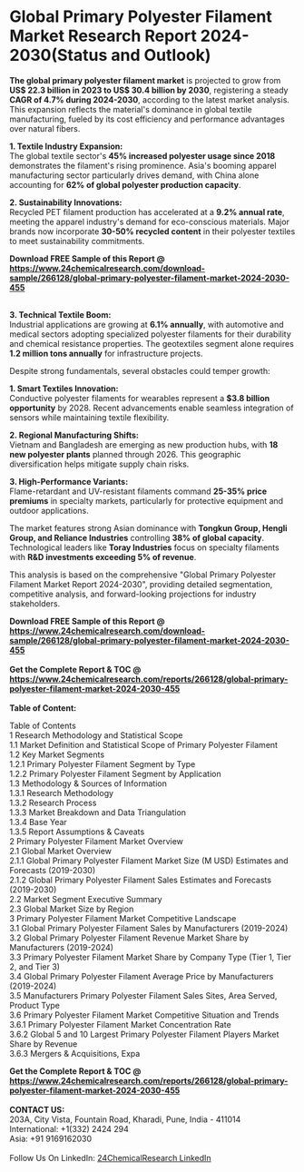 <h1>Global Primary Polyester Filament Market Research Report 2024-2030(Status and Outlook)</h1><p><strong>The global primary polyester filament market</strong> is projected to grow from <strong>US$ 22.3 billion in 2023 to US$ 30.4 billion by 2030</strong>, registering a steady <strong>CAGR of 4.7% during 2024-2030</strong>, according to the latest market analysis. This expansion reflects the material's dominance in global textile manufacturing, fueled by its cost efficiency and performance advantages over natural fibers.</p><p><strong>1. Textile Industry Expansion:</strong><br>
The global textile sector's <strong>45% increased polyester usage since 2018</strong> demonstrates the filament's rising prominence. Asia's booming apparel manufacturing sector particularly drives demand, with China alone accounting for <strong>62% of global polyester production capacity</strong>.</p><p><strong>2. Sustainability Innovations:</strong><br>
Recycled PET filament production has accelerated at a <strong>9.2% annual rate</strong>, meeting the apparel industry's demand for eco-conscious materials. Major brands now incorporate <strong>30-50% recycled content</strong> in their polyester textiles to meet sustainability commitments.</p><div><b>Download FREE Sample of this Report @ 
            <a href="https://www.24chemicalresearch.com/download-sample/266128/global-primary-polyester-filament-market-2024-2030-455">
            https://www.24chemicalresearch.com/download-sample/266128/global-primary-polyester-filament-market-2024-2030-455</a></b></div><br><p><strong>3. Technical Textile Boom:</strong><br>
Industrial applications are growing at <strong>6.1% annually</strong>, with automotive and medical sectors adopting specialized polyester filaments for their durability and chemical resistance properties. The geotextiles segment alone requires <strong>1.2 million tons annually</strong> for infrastructure projects.</p><p>Despite strong fundamentals, several obstacles could temper growth:</p><p><strong>1. Smart Textiles Innovation:</strong><br>
Conductive polyester filaments for wearables represent a <strong>$3.8 billion opportunity</strong> by 2028. Recent advancements enable seamless integration of sensors while maintaining textile flexibility.</p><p><strong>2. Regional Manufacturing Shifts:</strong><br>
Vietnam and Bangladesh are emerging as new production hubs, with <strong>18 new polyester plants</strong> planned through 2026. This geographic diversification helps mitigate supply chain risks.</p><p><strong>3. High-Performance Variants:</strong><br>
Flame-retardant and UV-resistant filaments command <strong>25-35% price premiums</strong> in specialty markets, particularly for protective equipment and outdoor applications.</p><p>The market features strong Asian dominance with <strong>Tongkun Group, Hengli Group, and Reliance Industries</strong> controlling <strong>38% of global capacity</strong>. Technological leaders like <strong>Toray Industries</strong> focus on specialty filaments with <strong>R&amp;D investments exceeding 5% of revenue</strong>.</p><p>This analysis is based on the comprehensive "Global Primary Polyester Filament Market Report 2024-2030", providing detailed segmentation, competitive analysis, and forward-looking projections for industry stakeholders.</p><div><b>Download FREE Sample of this Report @ 
            <a href="https://www.24chemicalresearch.com/download-sample/266128/global-primary-polyester-filament-market-2024-2030-455">
            https://www.24chemicalresearch.com/download-sample/266128/global-primary-polyester-filament-market-2024-2030-455</a></b></div><br><div><b>Get the Complete Report & TOC @ 
            <a href="https://www.24chemicalresearch.com/reports/266128/global-primary-polyester-filament-market-2024-2030-455">
            https://www.24chemicalresearch.com/reports/266128/global-primary-polyester-filament-market-2024-2030-455</a></b></div><br>
            <b>Table of Content:</b><p>Table of Contents<br />
1 Research Methodology and Statistical Scope<br />
1.1 Market Definition and Statistical Scope of Primary Polyester Filament<br />
1.2 Key Market Segments<br />
1.2.1 Primary Polyester Filament Segment by Type<br />
1.2.2 Primary Polyester Filament Segment by Application<br />
1.3 Methodology & Sources of Information<br />
1.3.1 Research Methodology<br />
1.3.2 Research Process<br />
1.3.3 Market Breakdown and Data Triangulation<br />
1.3.4 Base Year<br />
1.3.5 Report Assumptions & Caveats<br />
2 Primary Polyester Filament Market Overview<br />
2.1 Global Market Overview<br />
2.1.1 Global Primary Polyester Filament Market Size (M USD) Estimates and Forecasts (2019-2030)<br />
2.1.2 Global Primary Polyester Filament Sales Estimates and Forecasts (2019-2030)<br />
2.2 Market Segment Executive Summary<br />
2.3 Global Market Size by Region<br />
3 Primary Polyester Filament Market Competitive Landscape<br />
3.1 Global Primary Polyester Filament Sales by Manufacturers (2019-2024)<br />
3.2 Global Primary Polyester Filament Revenue Market Share by Manufacturers (2019-2024)<br />
3.3 Primary Polyester Filament Market Share by Company Type (Tier 1, Tier 2, and Tier 3)<br />
3.4 Global Primary Polyester Filament Average Price by Manufacturers (2019-2024)<br />
3.5 Manufacturers Primary Polyester Filament Sales Sites, Area Served, Product Type<br />
3.6 Primary Polyester Filament Market Competitive Situation and Trends<br />
3.6.1 Primary Polyester Filament Market Concentration Rate<br />
3.6.2 Global 5 and 10 Largest Primary Polyester Filament Players Market Share by Revenue<br />
3.6.3 Mergers & Acquisitions, Expa</p><div><b>Get the Complete Report & TOC @ 
            <a href="https://www.24chemicalresearch.com/reports/266128/global-primary-polyester-filament-market-2024-2030-455">
            https://www.24chemicalresearch.com/reports/266128/global-primary-polyester-filament-market-2024-2030-455</a></b></div><br><b>CONTACT US:</b><br>
            203A, City Vista, Fountain Road, Kharadi, Pune, India - 411014<br>
            International: +1(332) 2424 294<br>
            Asia: +91 9169162030 <br><br>
            Follow Us On LinkedIn: <a href="https://www.linkedin.com/company/24chemicalresearch/">24ChemicalResearch LinkedIn</a>